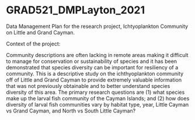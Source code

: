 # GRAD521_DMPLayton_2021

Data Management Plan for the research project, Ichtyoplankton Community on Little and Grand Cayman.

Context of the project:

  Community descriptions are often lacking in remote areas making it difficult to manage for conservation or sustainability of species and it has been demonstrated that species diversity can be important for resiliency of a community. This is a descriptive study on the ichthyoplankton community off of Little and Grand Cayman to provide extremely valuable information that was not previously obtainable and to better understand species diversity of this area. The primary research questions are (1) what species make up the larval fish community of the Cayman Islands; and (2) how does diversity of larval fish communities vary by habitat type, year, Little Cayman vs Grand Cayman, and North vs South Little Cayman?
  
